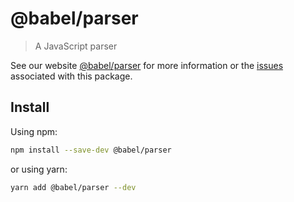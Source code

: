 # @babel/parser

> A JavaScript parser

See our website [@babel/parser](https://babeljs.io/docs/en/babel-parser) for more information or
the [issues](https://github.com/babel/babel/issues?utf8=%E2%9C%93&q=is%3Aissue+label%3A%22pkg%3A%20parser%20(babylon)%22+is%3Aopen)
associated with this package.

## Install

Using npm:

```sh
npm install --save-dev @babel/parser
```

or using yarn:

```sh
yarn add @babel/parser --dev
```
